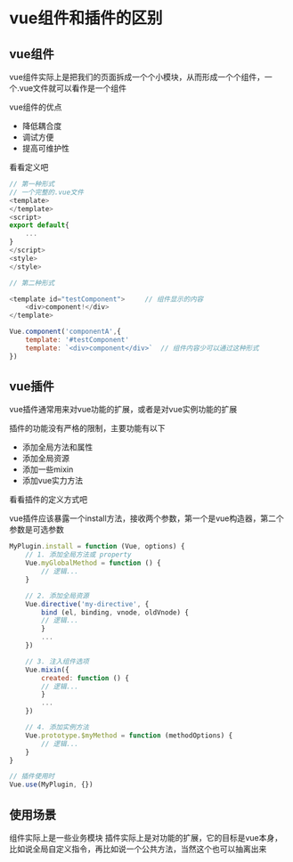 # vue组件和插件的区别

## vue组件

vue组件实际上是把我们的页面拆成一个个小模块，从而形成一个个组件，一个.vue文件就可以看作是一个组件

vue组件的优点

- 降低耦合度
- 调试方便
- 提高可维护性

看看定义吧

```js
// 第一种形式
// 一个完整的.vue文件
<template>
</template>
<script>
export default{ 
    ...
}
</script>
<style>
</style>

// 第二种形式

<template id="testComponent">     // 组件显示的内容
    <div>component!</div>   
</template>

Vue.component('componentA',{ 
    template: '#testComponent'  
    template: `<div>component</div>`  // 组件内容少可以通过这种形式
})
```

## vue插件

vue插件通常用来对vue功能的扩展，或者是对vue实例功能的扩展

插件的功能没有严格的限制，主要功能有以下

- 添加全局方法和属性
- 添加全局资源
- 添加一些mixin
- 添加vue实力方法

看看插件的定义方式吧

vue插件应该暴露一个install方法，接收两个参数，第一个是vue构造器，第二个参数是可选参数

```js
MyPlugin.install = function (Vue, options) {
    // 1. 添加全局方法或 property
    Vue.myGlobalMethod = function () {
        // 逻辑...
    }

    // 2. 添加全局资源
    Vue.directive('my-directive', {
        bind (el, binding, vnode, oldVnode) {
        // 逻辑...
        }
        ...
    })

    // 3. 注入组件选项
    Vue.mixin({
        created: function () {
        // 逻辑...
        }
        ...
    })

    // 4. 添加实例方法
    Vue.prototype.$myMethod = function (methodOptions) {
        // 逻辑...
    }
}

// 插件使用时
Vue.use(MyPlugin, {})
```

## 使用场景

组件实际上是一些业务模块
插件实际上是对功能的扩展，它的目标是vue本身，比如说全局自定义指令，再比如说一个公共方法，当然这个也可以抽离出来
